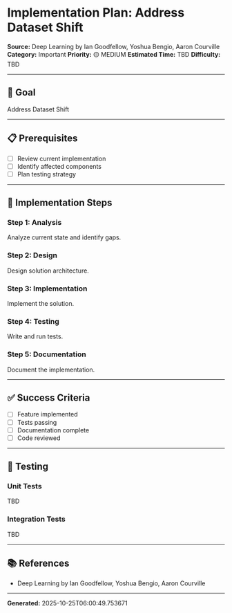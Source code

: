 # Implementation Plan: Address Dataset Shift

**Source:** Deep Learning by Ian Goodfellow, Yoshua Bengio, Aaron Courville
**Category:** Important
**Priority:** 🟡 MEDIUM
**Estimated Time:** TBD
**Difficulty:** TBD

---

## 🎯 Goal

Address Dataset Shift

---

## 📋 Prerequisites

- [ ] Review current implementation
- [ ] Identify affected components
- [ ] Plan testing strategy

---

## 🔧 Implementation Steps

### Step 1: Analysis

Analyze current state and identify gaps.

### Step 2: Design

Design solution architecture.

### Step 3: Implementation

Implement the solution.

### Step 4: Testing

Write and run tests.

### Step 5: Documentation

Document the implementation.

---

## ✅ Success Criteria

- [ ] Feature implemented
- [ ] Tests passing
- [ ] Documentation complete
- [ ] Code reviewed

---

## 🧪 Testing

### Unit Tests

TBD

### Integration Tests

TBD

---

## 📚 References

- Deep Learning by Ian Goodfellow, Yoshua Bengio, Aaron Courville

---

**Generated:** 2025-10-25T06:00:49.753671
